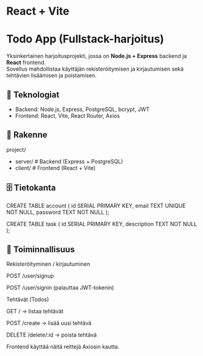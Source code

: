 # React + Vite

# Todo App (Fullstack-harjoitus)

Yksinkertainen harjoitusprojekti, jossa on **Node.js + Express** backend ja **React** frontend.  
Sovellus mahdollistaa käyttäjän rekisteröitymisen ja kirjautumisen sekä tehtävien lisäämisen ja poistamisen.

## 🔧 Teknologiat

- Backend: Node.js, Express, PostgreSQL, bcrypt, JWT
- Frontend: React, Vite, React Router, Axios

## 📂 Rakenne

project/

- server/ # Backend (Express + PostgreSQL)
- client/ # Frontend (React + Vite)

## 🗄️ Tietokanta

CREATE TABLE account (
id SERIAL PRIMARY KEY,
email TEXT UNIQUE NOT NULL,
password TEXT NOT NULL
);

CREATE TABLE task (
id SERIAL PRIMARY KEY,
description TEXT NOT NULL
);

## 🔑 Toiminnallisuus

Rekisteröityminen / kirjautuminen

POST /user/signup

POST /user/signin (palauttaa JWT-tokenin)

Tehtävät (Todos)

GET / → listaa tehtävät

POST /create → lisää uusi tehtävä

DELETE /delete/:id → poista tehtävä

Frontend käyttää näitä reittejä Axiosin kautta.
